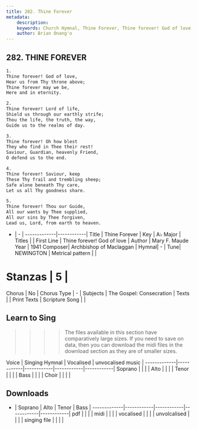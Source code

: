 ```yaml
---
title: 282. Thine Forever
metadata:
    description: 
    keywords: Church Hymnal, Thine Forever, Thine forever! God of love, 
    author: Brian Onang'o
---
```



## 282. THINE FOREVER

```txt
1.
Thine forever! God of love, 
Hear us from Thy throne above; 
Thine forever may we be, 
Here and in eternity. 

2.
Thine forever! Lord of life, 
Shield us through our earthly strife; 
Thou the life, the truth, the way, 
Guide us to the realms of day. 

3.
Thine forever! Oh how blest 
They who find in Thee their rest! 
Saviour, Guardian, heavenly Friend, 
O defend us to the end. 

4.
Thine forever! Saviour, keep 
These Thy frail and trembling sheep; 
Safe alone beneath Thy care, 
Let us all Thy goodness share. 

5.
Thine forever! Thou our Guide, 
All our wants by Thee supplied, 
All our sins by Thee forgiven, 
Lead us, Lord, from earth to heaven.
```

- |   -  |
-------------|------------|
Title | Thine Forever |
Key | A♭ Major |
Titles |  |
First Line | Thine forever! God of love |
Author | Mary F. Maude
Year | 1941
Composer| Archbishop of Maclaggan |
Hymnal|  - |
Tune| NEWINGTON |
Metrical pattern | |
# Stanzas | 5 |
Chorus | No |
Chorus Type | - |
Subjects | The Gospel: Consecration |
Texts |  |
Print Texts | 
Scripture Song |  |
  
## Learn to Sing

>>>> The files available in this section have comparatively large sizes. If you need to save on data, then you can download the midi files in the download section as they are of smaller sizes.

Voice |  Singing Hymnal | Vocalised | unvocalised music |
-------------|------------|------------|------------|------------|
Soprano | | | |
Alto | | | |
Tenor | | | |
Bass | | | |
Choir | | | |

## Downloads

- |  Soprano | Alto | Tenor | Bass |
-------------|------------|------------|------------|------------|
pdf | | | |
midi | | | |
vocalised | | | |
unvolcalised | | | |
singing file | | | |
  